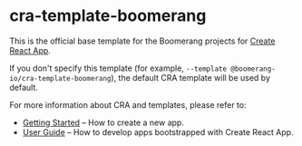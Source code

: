 # cra-template-boomerang

This is the official base template for the Boomerang projects for [Create React App](https://github.com/facebook/create-react-app).

If you don't specify this template (for example, `--template @boomerang-io/cra-template-boomerang`), the default CRA template will be used by default.

For more information about CRA and templates, please refer to:

- [Getting Started](https://create-react-app.dev/docs/getting-started) – How to create a new app.
- [User Guide](https://create-react-app.dev) – How to develop apps bootstrapped with Create React App.
